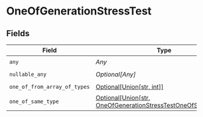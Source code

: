 # OneOfGenerationStressTest


## Fields

| Field                                                                                                                          | Type                                                                                                                           | Required                                                                                                                       | Description                                                                                                                    |
| ------------------------------------------------------------------------------------------------------------------------------ | ------------------------------------------------------------------------------------------------------------------------------ | ------------------------------------------------------------------------------------------------------------------------------ | ------------------------------------------------------------------------------------------------------------------------------ |
| `any`                                                                                                                          | *Any*                                                                                                                          | :heavy_check_mark:                                                                                                             | N/A                                                                                                                            |
| `nullable_any`                                                                                                                 | *Optional[Any]*                                                                                                                | :heavy_check_mark:                                                                                                             | N/A                                                                                                                            |
| `one_of_from_array_of_types`                                                                                                   | [Optional[Union[str, int]]](../../models/shared/oneofgenerationstresstestoneoffromarrayoftypes.md)                             | :heavy_check_mark:                                                                                                             | N/A                                                                                                                            |
| `one_of_same_type`                                                                                                             | [Optional[Union[str, OneOfGenerationStressTestOneOfSameType2]]](../../models/shared/oneofgenerationstresstestoneofsametype.md) | :heavy_check_mark:                                                                                                             | N/A                                                                                                                            |